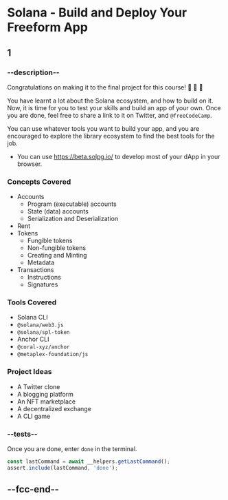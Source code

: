 # Solana - Build and Deploy Your Freeform App

## 1

### --description--

Congratulations on making it to the final project for this course! 🚀 🧨 🌟

You have learnt a lot about the Solana ecosystem, and how to build on it. Now, it is time for you to test your skills and build an app of your own. Once you are done, feel free to share a link to it on Twitter, and `@freeCodeCamp`.

You can use whatever tools you want to build your app, and you are encouraged to explore the library ecosystem to find the best tools for the job.

- You can use <https://beta.solpg.io/> to develop most of your dApp in your browser.

### Concepts Covered

- Accounts
  - Program (executable) accounts
  - State (data) accounts
  - Serialization and Deserialization
- Rent
- Tokens
  - Fungible tokens
  - Non-fungible tokens
  - Creating and Minting
  - Metadata
- Transactions
  - Instructions
  - Signatures

### Tools Covered

- Solana CLI
- `@solana/web3.js`
- `@solana/spl-token`
- Anchor CLI
- `@coral-xyz/anchor`
- `@metaplex-foundation/js`

### Project Ideas

- A Twitter clone
- A blogging platform
- An NFT marketplace
- A decentralized exchange
- A CLI game

### --tests--

Once you are done, enter `done` in the terminal.

```js
const lastCommand = await __helpers.getLastCommand();
assert.include(lastCommand, 'done');
```

## --fcc-end--
